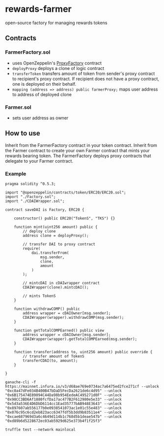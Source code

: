# rewards-farmer
open-source factory for managing rewards tokens

## Contracts

### FarmerFactory.sol

* uses OpenZeppelin's [ProxyFactory](https://github.com/OpenZeppelin/openzeppelin-sdk/blob/master/packages/lib/contracts/upgradeability/ProxyFactory.sol) contract
* `deployProxy` deploys a clone of logic contract
* `transferToken` transfers amount of token from sender's proxy contract to recipient's proxy contract. If recipient does not have a proxy contract, one is deployed on their behalf. 
* `mapping (address => address) public farmerProxy;` maps user address to address of deployed clone

### Farmer.sol

* sets user address as owner
<!-- * `mintcDAI` mints cDAI
* `claimCOMP` calls Compounds claimComp function -->

## How to use

Inherit from the FarmerFactory contract in your token contract. Inherit from the Farmer contract to create your own Farmer contract that mints your rewards bearing token. The FarmerFactory deploys proxy contracts that delegate to your Farmer contract.

### Example

```
pragma solidity ^0.5.3;

import "@openzeppelin/contracts/token/ERC20/ERC20.sol";
import "./Factory.sol";
import "./CDAIWrapper.sol";

contract saveDAI is Factory, ERC20 {

    constructor() public ERC20("TokenS", "TKS") {}

    function mint(uint256 amount) public {
        // deploy clone
        address clone = deployProxy();

        // transfer DAI to proxy contract
        require(
            dai.transferFrom(
                msg.sender,
                clone,
                amount
            )
        );

        // mintcDAI in cDAIwrapper contract
        CDAIWrapper(clone).mintcDAI();

        // mints TokenS
    }

    function withdrawCOMP() public
        address wrapper = cDAIOwner[msg.sender];
        CDAIWrapper(wrapper).withdrawCOMP(msg.sender); 
    }

    function getTotalCOMPEarned() public view
        address wrapper = cDAIOwner[msg.sender];
        CDAIWrapper(wrapper).getTotalCOMPEarned(msg.sender); 
    }

    function transfer(address to, uint256 amount) public override {
        // transfer amount of TokenS
        transferCDAI(to, amount);
    }

}
```


`ganache-cli -f https://mainnet.infura.io/v3/d68ae769e0734ac7a6475ed2fce271cf --unlock "0xc0a47dFe034B400B47bDaD5FecDa2621de6c4d95" --unlock "0x6B175474E89094C44Da98b954EedeAC495271d0F" --unlock "0x98CC3BD6Af1880fcfDa17ac477B2F612980e5e33" --unlock "0x5d3a536E4D6DbD6114cc1Ead35777bAB948E3643" --unlock "0x897607ab556177b0e0938541073ac1e01c55e483" --unlock "0x076c95c6cd2eb823acc6347fdf5b3dd9b83511e4" --unlock "0xcae687969d3a6c4649d114b1c768d5b1deae547b" --unlock "0xd89b6d5228672ec03ab5929d625e373b4f1f25f3"`

`truffle test --network mainlocal`